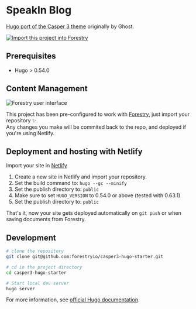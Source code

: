 # SpeakIn Blog

[Hugo port of the Casper 3 theme](https://github.com/jonathanjanssens/hugo-casper3) originally by Ghost.

<a href="https://app.forestry.io/quick-start?repo=forestryio/casper3-hugo-starter&engine=hugo&version=0.63.1"><img alt="Import this project into Forestry" src="https://assets.forestry.io/import-to-forestryK.svg" />
</a>

## Prerequisites

- Hugo > 0.54.0

## Content Management

![Forestry user interface](static/images/Speakin-logo-new.jpg)

This project has been pre-configured to work with [Forestry](https://forestry.io), just import your repository ✨. \
Any changes you make will be commited back to the repo, and deployed if you're using Netlify.

## Deployment and hosting with Netlify

Import your site in [Netlify](https://netlify.com)

1. Create a new site in Netlify and import your repository.
2. Set the build command to: `hugo --gc --minify`
3. Set the publish directory to: `public`
4. Make sure to set `HUGO_VERSION` to 0.54.0 or above (tested with 0.63.1)
3. Set the publish directory to: `public`

That's it, now your site gets deployed automatically on `git push` or when saving documents from Forestry.

## Development

```bash
# clone the repository
git clone git@github.com:forestryio/casper3-hugo-starter.git

# cd in the project directory
cd casper3-hugo-starter

# Start local dev server
hugo server
```

For more information, see [official Hugo documentation](https://gohugo.io/getting-started/).
